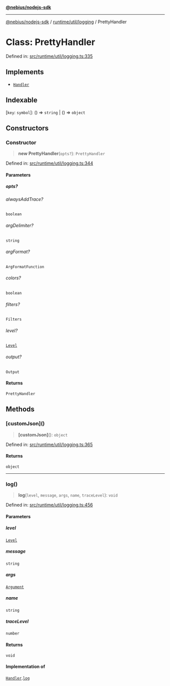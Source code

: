 [**@nebius/nodejs-sdk**](../../../../README.md)

---

[@nebius/nodejs-sdk](../../../../README.md) / [runtime/util/logging](../README.md) / PrettyHandler

# Class: PrettyHandler

Defined in: [src/runtime/util/logging.ts:335](https://github.com/nebius/nodejs-sdk/blob/a37d220b2851e3bf0d396cb03828d544f584df45/src/runtime/util/logging.ts#L335)

## Implements

- [`Handler`](../interfaces/Handler.md)

## Indexable

\[`key`: `symbol`\]: () => `string` \| () => `object`

## Constructors

### Constructor

> **new PrettyHandler**(`opts?`): `PrettyHandler`

Defined in: [src/runtime/util/logging.ts:344](https://github.com/nebius/nodejs-sdk/blob/a37d220b2851e3bf0d396cb03828d544f584df45/src/runtime/util/logging.ts#L344)

#### Parameters

##### opts?

###### alwaysAddTrace?

`boolean`

###### argDelimiter?

`string`

###### argFormat?

`ArgFormatFunction`

###### colors?

`boolean`

###### filters?

`Filters`

###### level?

[`Level`](../enumerations/Level.md)

###### output?

`Output`

#### Returns

`PrettyHandler`

## Methods

### \[customJson\]()

> **\[customJson\]**(): `object`

Defined in: [src/runtime/util/logging.ts:365](https://github.com/nebius/nodejs-sdk/blob/a37d220b2851e3bf0d396cb03828d544f584df45/src/runtime/util/logging.ts#L365)

#### Returns

`object`

---

### log()

> **log**(`level`, `message`, `args`, `name`, `traceLevel`): `void`

Defined in: [src/runtime/util/logging.ts:456](https://github.com/nebius/nodejs-sdk/blob/a37d220b2851e3bf0d396cb03828d544f584df45/src/runtime/util/logging.ts#L456)

#### Parameters

##### level

[`Level`](../enumerations/Level.md)

##### message

`string`

##### args

[`Argument`](../type-aliases/Argument.md)

##### name

`string`

##### traceLevel

`number`

#### Returns

`void`

#### Implementation of

[`Handler`](../interfaces/Handler.md).[`log`](../interfaces/Handler.md#log)
